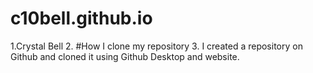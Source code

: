 # c10bell.github.io
1.Crystal Bell
2. #How I clone my repository
3. I created a repository on Github and cloned it using Github Desktop and website.
